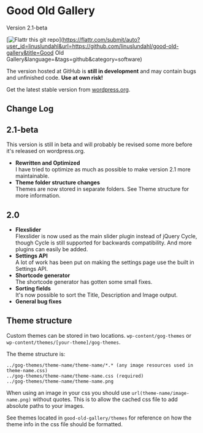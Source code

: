 # Good Old Gallery

Version 2.1-beta

[![Flattr this git repo](http://api.flattr.com/button/flattr-badge-large.png)](https://flattr.com/submit/auto?user_id=linuslundahl&url=https://github.com/linuslundahl/good-old-gallery&title=Good Old Gallery&language=&tags=github&category=software)

The version hosted at GitHub is __still in development__ and may contain bugs and unfinished code. __Use at own risk!__

Get the latest stable version from [wordpress.org](http://wordpress.org/extend/plugins/good-old-gallery/).

## Change Log

2.1-beta
--------

This version is still in beta and will probably be revised some more before it's released on wordpress.org.

* __Rewritten and Optimized__  
I have tried to optimize as much as possible to make version 2.1 more maintainable.
* __Theme folder structure changes__  
Themes are now stored in separate folders. See Theme structure for more information.

2.0
---
* __Flexslider__  
Flexslider is now used as the main slider plugin instead of jQuery Cycle, though Cycle is still supported for backwards compatibility. And more plugins can easily be added.
* __Settings API__  
A lot of work has been put on making the settings page use the built in Settings API.
* __Shortcode generator__  
The shortcode generator has gotten some small fixes.
* __Sorting fields__  
It's now possible to sort the Title, Description and Image output.
* __General bug fixes__


## Theme structure

Custom themes can be stored in two locations. `wp-content/gog-themes` or `wp-content/themes/[your-theme]/gog-themes`.  

The theme structure is:

	../gog-themes/theme-name/theme-name/*.* (any image resources used in theme-name.css)
	../gog-themes/theme-name/theme-name.css (required)
	../gog-themes/theme-name/theme-name.png

When using an image in your css you should use `url(theme-name/image-name.png)` without quotes. This is to allow the cached css file to add absolute paths to your images.

See themes located in `good-old-gallery/themes` for reference on how the theme info in the css file should be formatted.